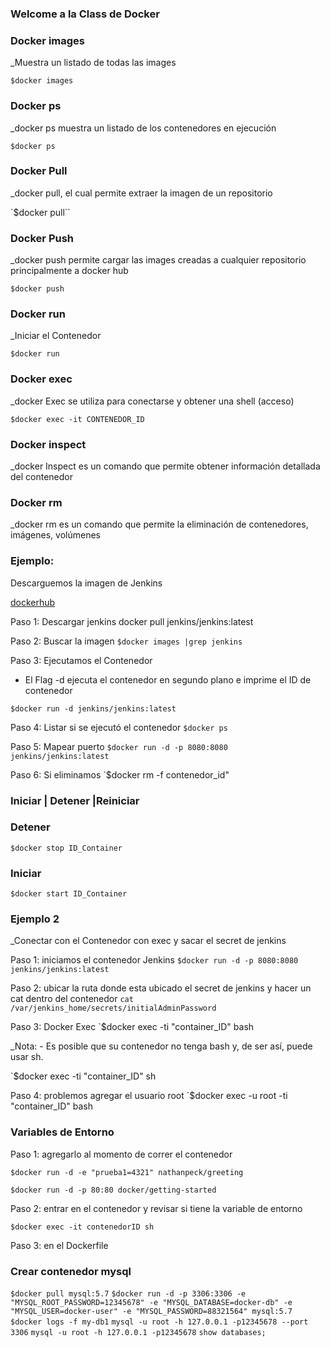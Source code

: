 ### Welcome a la Class de Docker

### Docker images
_Muestra un listado de todas las images

`$docker images`

### Docker ps
_docker ps muestra un listado de los contenedores en ejecución

`$docker ps`

### Docker Pull
_docker pull, el cual permite extraer la imagen de un repositorio

`$docker pull``

### Docker Push 
_docker push permite cargar las images creadas a cualquier repositorio principalmente a docker hub

`$docker push`

### Docker run 
_Iniciar el Contenedor

`$docker run`

### Docker exec
_docker Exec se utiliza para conectarse y obtener una shell (acceso)

`$docker exec -it CONTENEDOR_ID`

### Docker inspect
_docker Inspect es un comando que permite obtener información detallada del contenedor

### Docker rm
_docker rm es un comando que permite la eliminación de contenedores, imágenes, volúmenes

### Ejemplo: 
Descarguemos la imagen de Jenkins

[dockerhub](https://hub.docker.com/r/jenkins/jenkins)

Paso 1: Descargar jenkins
docker pull jenkins/jenkins:latest

Paso 2: Buscar la imagen 
`$docker images |grep jenkins`

Paso 3: Ejecutamos el Contenedor
- El Flag -d ejecuta el contenedor en segundo plano e imprime el ID de contenedor

`$docker run -d jenkins/jenkins:latest` 

Paso 4: Listar si se ejecutó el contenedor
`$docker ps`

Paso 5: Mapear puerto
`$docker run -d -p 8080:8080 jenkins/jenkins:latest`

Paso 6: Si eliminamos
`$docker rm -f contenedor_id"

### Iniciar | Detener |Reiniciar

### Detener
`$docker stop ID_Container`

### Iniciar
`$docker start ID_Container`

### Ejemplo 2
_Conectar con el Contenedor con exec y sacar el secret de jenkins

Paso 1: iniciamos el contenedor Jenkins
`$docker run -d -p 8080:8080 jenkins/jenkins:latest`

Paso 2: ubicar la ruta donde esta ubicado el secret de jenkins y hacer un cat dentro del contenedor 
`cat /var/jenkins_home/secrets/initialAdminPassword`

Paso 3: Docker Exec
`$docker exec -ti "container_ID" bash

_Nota: - Es posible que su contenedor no tenga bash y, de ser así, puede usar sh.

`$docker exec -ti "container_ID" sh

Paso 4: problemos agregar el usuario root
`$docker exec -u root -ti "container_ID" bash

### Variables de Entorno

Paso 1: agregarlo al momento de correr el contenedor

`$docker run -d -e "prueba1=4321" nathanpeck/greeting`

`$docker run -d -p 80:80 docker/getting-started`

Paso 2: entrar en el contenedor y revisar si tiene la variable de entorno

`$docker exec -it contenedorID sh`   

Paso 3: en el Dockerfile


### Crear contenedor mysql

`$docker pull mysql:5.7`
`$docker run -d -p 3306:3306 -e "MYSQL_ROOT_PASSWORD=12345678" -e "MYSQL_DATABASE=docker-db" -e "MYSQL_USER=docker-user" -e "MYSQL_PASSWORD=88321564" mysql:5.7`
`$docker logs -f my-db1`
`mysql -u root -h 127.0.0.1 -p12345678 --port 3306`
`mysql -u root -h 127.0.0.1 -p12345678`
`show databases;`

